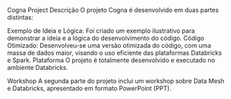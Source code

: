 Cogna Project
Descrição
O projeto Cogna é desenvolvido em duas partes distintas:

Exemplo de Ideia e Lógica: Foi criado um exemplo ilustrativo para demonstrar a ideia e a lógica do desenvolvimento do código.
Código Otimizado: Desenvolveu-se uma versão otimizada do código, com uma massa de dados maior, visando o uso eficiente das plataformas Databricks e Spark.
Plataforma
O projeto é totalmente desenvolvido e executado no ambiente Databricks.

Workshop
A segunda parte do projeto inclui um workshop sobre Data Mesh e Databricks, apresentado em formato PowerPoint (PPT).
